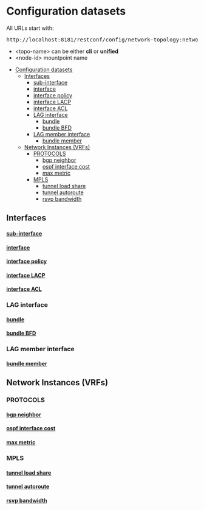 # Configuration datasets

All URLs start with:

<pre>http://localhost:8181/restconf/config/network-topology:network-topology/topology/&lt;topo-name&gt;/node/&lt;node-id&gt;/yang-ext:mount/</pre>

- &lt;topo-name&gt; can be either <b>cli</b> or <b>unified</b>
- &lt;node-id&gt; mountpoint name

* [Configuration datasets](#configuration-datasets)
  * [Interfaces](#interfaces)
       * [<a href="Interfaces/subinterface_common.md">sub-interface</a>](#sub-interface)
       * [<a href="Interfaces/interface_common.md">interface</a>](#interface)
       * [<a href="Interfaces/interface_policy.md">interface policy</a>](#interface-policy)
       * [<a href="Interfaces/interface_lacp.md">interface LACP</a>](#interface-lacp)
       * [<a href="Interfaces/interface_acl.md">interface ACL</a>](#interface-acl)
     * [LAG interface](#lag-interface)
       * [<a href="Interfaces/LAG interfaces/bundle_common.md">bundle</a>](#bundle)
       * [<a href="Interfaces/LAG interfaces/bundle_bfd.md">bundle BFD</a>](#bundle-bfd)
     * [LAG member interface](#lag-member-interface)
       * [<a href="Interfaces/LAG member interfaces/bundle_member_common.md">bundle member</a>](#bundle-member)
  * [Network Instances (VRFs)](#network-instances-vrfs)
     * [PROTOCOLS](#protocols)
       * [<a href="Network Instances/Protocols/bgp_neighbor.md">bgp neighbor</a>](#bgp-neighbor)
       * [<a href="Network Instances/Protocols/ospf_interface_cost.md">ospf interface cost</a>](#ospf-interface-cost)
       * [<a href="Network Instances/Protocols/ospf_metric.md">max metric</a>](#max-metric)
     * [MPLS](#mpls)
       * [<a href="Network Instances/MPLS/mpls_tunnel_load_share.md">tunnel load share</a>](#tunnel-load-share)
       * [<a href="Network Instances/MPLS/mpls_tunnel_autoroute.md">tunnel autoroute</a>](#tunnel-autoroute)
       * [<a href="Network Instances/MPLS/rsvp_bandwidth.md">rsvp bandwidth</a>](#rsvp-bandwidth)


## Interfaces

#### [sub-interface](Interfaces/subinterface_common.md)

#### [interface](Interfaces/interface_common.md)

#### [interface policy](Interfaces/interface_policy.md)

#### [interface LACP](Interfaces/interface_lacp.md)

#### [interface ACL](Interfaces/interface_acl.md)

### LAG interface

#### [bundle](Interfaces/LAG%20interfaces/bundle_common.md)
#### [bundle BFD](Interfaces/LAG%20interfaces/bundle_bfd.md)

### LAG member interface

#### [bundle member](Interfaces/LAG%20member%20interfaces/bundle_member_common.md)

## Network Instances (VRFs)

### PROTOCOLS

#### [bgp neighbor](Network%20Instances/Protocols/bgp_neighbor.md)

#### [ospf interface cost](Network%20Instances/Protocols/ospf_interface_cost.md)

#### [max metric](Network%20Instances/Protocols/ospf_metric.md)

### MPLS

#### [tunnel load share](Network%20Instances/MPLS/mpls_tunnel_load_share.md)

#### [tunnel autoroute](Network%20Instances/MPLS/mpls_tunnel_autoroute.md)

#### [rsvp bandwidth](Network%20Instances/MPLS/rsvp_bandwidth.md)
